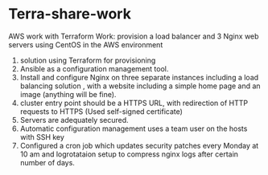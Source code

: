 # Terra-share-work
AWS work with Terraform
Work:
provision a load balancer and 3 Nginx web servers using CentOS in the AWS environment 
1) solution using Terraform for provisioning
2) Ansible as a configuration management tool. 
3) Install and configure Nginx on three separate instances including a load balancing solution , with a website including a simple home page and an image (anything will be fine).
4) cluster entry point should be a HTTPS URL, with redirection of HTTP requests to HTTPS (Used self-signed certificate)
5) Servers are adequately secured.
6) Automatic configuration management uses a team user on the hosts with SSH key
7) Configured a cron job which updates security patches every Monday at 10 am and logrotataion setup to compress nginx logs after certain number of days.

